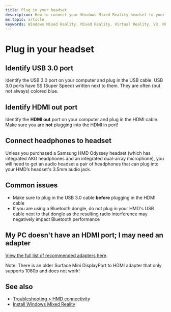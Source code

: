 ```yaml
---
title: Plug in your headset
description: How to connect your Windows Mixed Reality headset to your PC.
ms.topic: article
keywords: Windows Mixed Reality, Mixed Reality, Virtual Reality, VR, MR, headset, setup, get started
---
```


# Plug in your headset

## Identify USB 3.0 port

Identify the USB 3.0 port on your computer and plug in the USB cable. USB 3.0 ports have SS (Super Speed) written next to them. They are often (but not always) colored blue.

## Identify HDMI out port

Identify the **HDMI out** port on your computer and plug in the HDMI cable. Make sure you are **not** plugging into the HDMI in port!

## Connect headphones to headset

Unless you purchased a Samsung HMD Odyssey headset (which has integrated AKG headphones and an integrated dual-array microphone), you will need to get an audio headset a pair of headphones that can plug into your HMD’s headset's 3.5mm audio jack.

## Common issues
* Make sure to plug in the USB 3.0 cable **before** plugging in the HDMI cable
* If you are using a Bluetooth dongle, do not plug in your HMD's USB cable next to that dongle as the resulting radio interference may negatively impact Bluetooth performance

## My PC doesn't have an HDMI port; I may need an adapter

[View the full list of recommended adapters here](recommended-adapters-for-windows-mixed-reality-capable-pcs.md).

Note: There is an older Surface Mini DisplayPort to HDMI adapter that only supports 1080p and does not work!

## See also

* [Troubleshooting > HMD connectivity](troubleshooting-windows-mixed-reality.md#hmd-connectivity)
* [Install Windows Mixed Reality](install-windows-mixed-reality.md)

